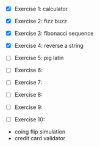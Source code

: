 * [X] Exercise 1: calculator
* [X] Exercise 2: fizz buzz
* [X] Exercise 3: fibonacci sequence
* [X] Exercise 4: reverse a string 
* [ ] Exercise 5: pig latin
* [ ] Exercise 6:
* [ ] Exercise 7:
* [ ] Exercise 8:
* [ ] Exercise 9:
* [ ] Exercise 10:


- coing flip simulation
- credit card validator

